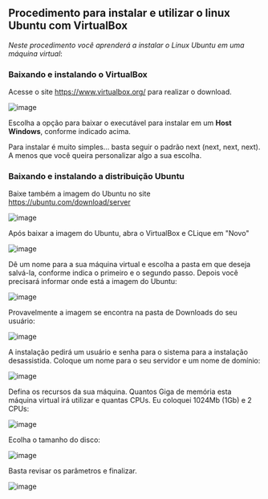 ## Procedimento para instalar e utilizar o linux Ubuntu com VirtualBox


_Neste procedimento você aprenderá a instalar o Linux Ubuntu em uma máquina virtual_:

### Baixando e instalando o VirtualBox
Acesse o site <https://www.virtualbox.org/> para realizar o download.

![image](https://github.com/user-attachments/assets/b043faad-f412-4772-bd44-d25d6f26df3a)

Escolha a opção para baixar o executável para instalar em um **Host Windows**, conforme indicado acima.

Para instalar é muito simples... basta seguir o padrão next (next, next, next). A menos que você queira personalizar algo a sua escolha.

### Baixando e instalando a distribuição Ubuntu

Baixe também a imagem do Ubuntu no site <https://ubuntu.com/download/server>

![image](https://github.com/user-attachments/assets/c8a6e96d-49f2-499e-89af-4b728316f461)

Após baixar a imagem do Ubuntu, abra o VirtualBox e CLique em "Novo"

![image](https://github.com/user-attachments/assets/831f6f50-b298-4e43-b872-5550ec31f9ee)

Dê um nome para a sua máquina virtual e escolha a pasta em que deseja salvá-la, conforme indica o primeiro e o segundo passo.
Depois você precisará informar onde está a imagem do Ubuntu:

![image](https://github.com/user-attachments/assets/358aa68d-8c18-46d7-8cb4-f5351725d7d5)

Provavelmente a imagem se encontra na pasta de Downloads do seu usuário:

![image](https://github.com/user-attachments/assets/eba612b0-89a2-4768-9117-0c5198af7676)

A instalação pedirá um usuário e senha para o sistema para a instalação desassistida. Coloque um nome para o seu servidor e um nome de domínio:

![image](https://github.com/user-attachments/assets/d5edaf24-6d90-4d0e-b657-f3a925fe5a58)

Defina os recursos da sua máquina. Quantos Giga de memória esta máquina virtual irá utilizar e quantas CPUs. Eu coloquei 1024Mb (1Gb) e 2 CPUs:

![image](https://github.com/user-attachments/assets/cc0668bb-ae02-42a6-839b-d026e234376a)

Ecolha o tamanho do disco:

![image](https://github.com/user-attachments/assets/09f936cc-0aad-4332-8361-da1325fc15dd)

Basta revisar os parâmetros e finalizar.

![image](https://github.com/user-attachments/assets/3df82700-d1d5-4dc5-9f4a-4d622e0c8f65)


###

